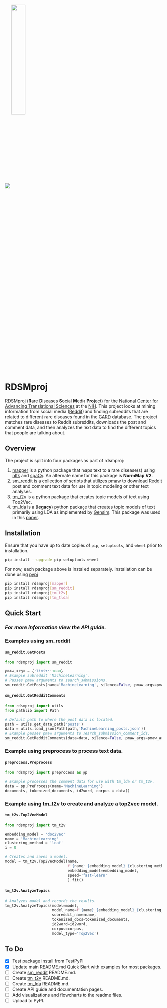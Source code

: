 ![](https://img.shields.io/pypi/v/rdsmproj)
<img src="https://ncats.nih.gov/sites/all/themes/ncats-2014/images/assets/ncats-logo.png" align=center width="30%" height="30%">

# RDSMproj

RDSMproj (**R**are **D**iseases **S**ocial **M**edia **Proj**ect) for the [National Center for Advancing Translational Sciences](https://ncats.nih.gov/) at the [NIH](https://www.nih.gov/). This project looks at mining information from social media ([Reddit](https://www.reddit.com/)) and finding subreddits that are related to different rare diseases found in the [GARD](https://rarediseases.info.nih.gov/) database. The project matches rare diseases to Reddit subreddits, downloads the post and comment data, and then analyzes the text data to find the different topics that people are talking about.

## Overview

The project is split into four packages as part of rdsmproj:
1. [mapper](https://github.com/ncats/Rare-Disease-Social-Media-Project/tree/main/rdsmproj/mapper) is a python package that maps text to a rare disease(s) using [nltk](https://www.nltk.org/) and [spaCy](https://spacy.io/). An alternate name for this package is **NormMap V2**.
2. [sm_reddit](https://github.com/ncats/Rare-Disease-Social-Media-Project/tree/main/rdsmproj/sm_reddit) is a collection of scripts that utilizes [pmaw](https://github.com/mattpodolak/pmaw) to download Reddit post and comment text data for use in topic modeling or other text analyses.
3. [tm_t2v](https://github.com/ncats/Rare-Disease-Social-Media-Project/tree/main/rdsmproj/tm_t2v) is a python package that creates topic models of text using [Top2Vec](https://github.com/ddangelov/Top2Vec).
4. [tm_lda](https://github.com/ncats/Rare-Disease-Social-Media-Project/tree/main/rdsmproj/tm_lda) is a (**legacy**) python package that creates topic models of text primarily using LDA as implemented by [Gensim](https://radimrehurek.com/gensim/). This package was used in this [paper](https://doi.org/10.3389/frai.2022.948313).

## Installation
Ensure that you have up to date copies of `pip`, `setuptools`, and `wheel` prior to installation.
```bash
pip install --upgrade pip setuptools wheel
```

For now, each package above is installed separately. Installation can be done using [pypi](https://pypi.org/project/rdsmproj/)
```bash
pip install rdsmproj[mapper]
pip install rdsmproj[sm_reddit]
pip install rdsmproj[tm_t2v]
pip install rdsmproj[tm_tlda]
```

## Quick Start
### *For more information view the API guide.*
### Examples using sm_reddit

#### `sm_reddit.GetPosts`
```python
from rdsmproj import sm_reddit

pmaw_args = {'limit':1000}
# Example subreddit 'MachineLearning'.
# Passes pmaw arguments to search_submissions.
sm_reddit.GetPosts(name='MachineLearning', silence=False, pmaw_args=pmaw_args)
```

#### `sm_reddit.GetRedditComments`
```python
from rdsmproj import utils
from pathlib import Path

# Default path to where the post data is located.
path = utils.get_data_path('posts')
data = utils.load_json(Path(path,'MachineLearning_posts.json'))
# Example passes pmaw arguments to search_submission_comment_ids.
sm_reddit.GetRedditComments(data=data, silence=False, pmaw_args=pmaw_args)
```

### Example using preprocess to process text data.
#### `preprocess.Preprocess`
```python
from rdsmproj import preprocess as pp

# Example processes the comment data for use with tm_lda or tm_t2v.
data = pp.PreProcess(name='MachineLearning')
documents, tokenized_documents, id2word, corpus = data()
```

### Example using tm_t2v to create and analyze a top2vec model.
#### `tm_t2v.Top2VecModel`
```python
from rdsmproj import tm_t2v

embedding_model = 'doc2vec'
name = 'MachineLearning'
clustering_method = 'leaf'
i = 0

# Creates and saves a model.
model = tm_t2v.Top2VecModel(name,
                            f'{name}_{embedding_model}_{clustering_method}_{i}',documents=documents,
                            embedding_model=embedding_model,
                            speed='fast-learn'
                            ).fit()
```

#### `tm_t2v.AnalyzeTopics`
```python
# Analyzes model and records the results.
tm_t2v.AnalyzeTopics(model=model,
                     model_name=f'{name}_{embedding_model}_{clustering_method}_{i}',
                     subreddit_name=name,
                     tokenized_docs=tokenized_documents,
                     id2word=id2word,
                     corpus=corpus,
                     model_type='Top2Vec')
```

## To Do
- [x] Test package install from TestPyPI.
- [x] Update main README.md Quick Start with examples for most packages.
- [ ] Create [sm_reddit](https://github.com/ncats/Rare-Disease-Social-Media-Project/tree/main/rdsmproj/sm_reddit) README.md.
- [ ] Create [tm_t2v](https://github.com/ncats/Rare-Disease-Social-Media-Project/tree/main/rdsmproj/tm_t2v) README.md.
- [ ] Create [tm_lda](https://github.com/ncats/Rare-Disease-Social-Media-Project/tree/main/rdsmproj/tm_lda) README.md.
- [ ] Create API guide and documentation pages.
- [ ] Add visualizations and flowcharts to the readme files.
- [ ] Upload to PyPI.

